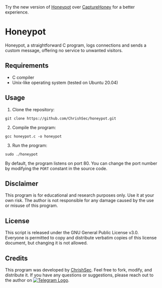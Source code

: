 Try the new version of [Honeypot](https://github.com/ChrishSec/Honeypot) over [CaptureHoney](https://github.com/ChrishSec/CaptureHoney) for a better experience.

# Honeypot

Honeypot, a straightforward C program, logs connections and sends a custom message, offering no service to unwanted visitors.

## Requirements

- C compiler
- Unix-like operating system (tested on Ubuntu 20.04)

## Usage

1. Clone the repository:

```git clone https://github.com/ChrishSec/honeypot.git```

2. Compile the program:

```gcc honeypot.c -o honeypot```

3. Run the program:

```sudo ./honeypot```

By default, the program listens on port 80. You can change the port number by modifying the `PORT` constant in the source code.

## Disclaimer

This program is for educational and research purposes only. Use it at your own risk. The author is not responsible for any damage caused by the use or misuse of this program.

## License

This script is released under the GNU General Public License v3.0. Everyone is permitted to copy and distribute verbatim copies of this license document, but changing it is not allowed.

## Credits

This program was developed by [ChrishSec](https://github.com/ChrishSec). Feel free to fork, modify, and distribute it. If you have any questions or suggestions, please reach out to the author on [![Telegram Logo](https://telegram.org/img/favicon.ico)](https://t.me/ChrishSec).
